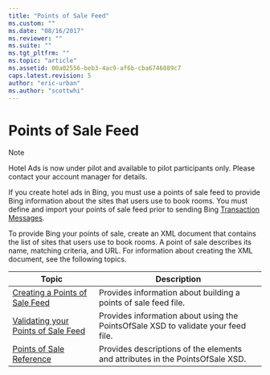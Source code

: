 ```yaml
---
title: "Points of Sale Feed"
ms.custom: ""
ms.date: "08/16/2017"
ms.reviewer: ""
ms.suite: ""
ms.tgt_pltfrm: ""
ms.topic: "article"
ms.assetid: 00a02556-beb3-4ac9-af6b-cba6746889c7
caps.latest.revision: 5
author: "eric-urban"
ms.author: "scottwhi"
---
```

# Points of Sale Feed
> [!NOTE]
> Hotel Ads is now under pilot and available to pilot participants only.  Please contact your account manager for details.

If you create hotel ads in Bing, you must use a points of sale feed to provide Bing information about the sites that users use to book rooms. You must define and import your points of sale feed prior to sending Bing [Transaction Messages](../transaction-message/transaction-message.md).

To provide Bing your points of sale, create an XML document that contains the list of sites that users use to book rooms. A point of sale describes its name, matching criteria, and URL. For information about creating the XML document, see the following topics.

|Topic|Description
|-|-
|[Creating a Points of Sale Feed](../pos-feed/creating-a-points-of-sale-feed.md)|Provides information about building a points of sale feed file.
|[Validating your Points of Sale Feed](../pos-feed/validating-your-points-of-sale-feed.md)|Provides information about using the PointsOfSale XSD to validate your feed file.
|[Points of Sale Reference](../pos-feed/points-of-sale-reference.md)|Provides descriptions of the elements and attributes in the PointsOfSale XSD.
